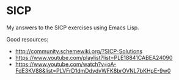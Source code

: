 # SICP

My answers to the SICP exercises using Emacs Lisp.

Good resources:
- http://community.schemewiki.org/?SICP-Solutions
- https://www.youtube.com/playlist?list=PLE18841CABEA24090
- https://www.youtube.com/watch?v=oA-FdE3KV88&list=PLVFrD1dmDdvdvWFK8brOVNL7bKHpE-9w0
